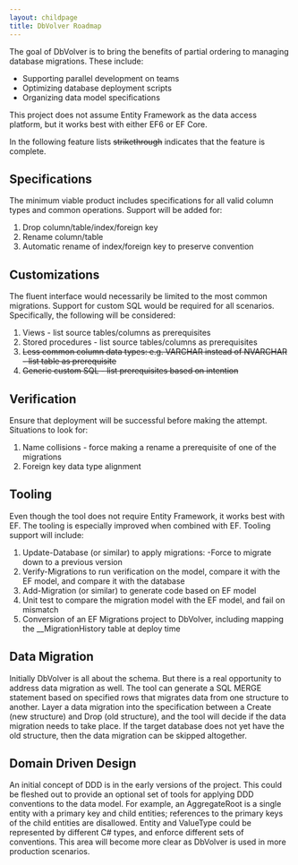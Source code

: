 ```yaml
---
layout: childpage
title: DbVolver Roadmap
---
```


The goal of DbVolver is to bring the benefits of partial ordering to managing database migrations. These include:

- Supporting parallel development on teams
- Optimizing database deployment scripts
- Organizing data model specifications

This project does not assume Entity Framework as the data access platform, but it works best with either EF6 or EF Core.

In the following feature lists ~~strikethrough~~ indicates that the feature is complete.

## Specifications

The minimum viable product includes specifications for all valid column types and common operations. Support will be added for:

1. Drop column/table/index/foreign key
2. Rename column/table
3. Automatic rename of index/foreign key to preserve convention

## Customizations

The fluent interface would necessarily be limited to the most common migrations. Support for custom SQL would be required for all scenarios. Specifically, the following will be considered:

1. Views - list source tables/columns as prerequisites
2. Stored procedures - list source tables/columns as prerequisites
3. ~~Less common column data types: e.g. VARCHAR instead of NVARCHAR - list table as prerequisite~~
4. ~~Generic custom SQL - list prerequisites based on intention~~

## Verification

Ensure that deployment will be successful before making the attempt. Situations to look for:

1. Name collisions - force making a rename a prerequisite of one of the migrations
2. Foreign key data type alignment

## Tooling

Even though the tool does not require Entity Framework, it works best with EF. The tooling is especially improved when combined with EF. Tooling support will include:

1. Update-Database (or similar) to apply migrations: -Force to migrate down to a previous version
2. Verify-Migrations to run verification on the model, compare it with the EF model, and compare it with the database
3. Add-Migration (or similar) to generate code based on EF model
4. Unit test to compare the migration model with the EF model, and fail on mismatch
5. Conversion of an EF Migrations project to DbVolver, including mapping the __MigrationHistory table at deploy time

## Data Migration

Initially DbVolver is all about the schema. But there is a real opportunity to address data migration as well. The tool can generate a SQL MERGE statement based on specified rows that migrates data from one structure to another. Layer a data migration into the specification between a Create (new structure) and Drop (old structure), and the tool will decide if the data migration needs to take place. If the target database does not yet have the old structure, then the data migration can be skipped altogether.

## Domain Driven Design

An initial concept of DDD is in the early versions of the project. This could be fleshed out to provide an optional set of tools for applying DDD conventions to the data model. For example, an AggregateRoot is a single entity with a primary key and child entities; references to the primary keys of the child entities are disallowed. Entity and ValueType could be represented by different C# types, and enforce different sets of conventions. This area will become more clear as DbVolver is used in more production scenarios.